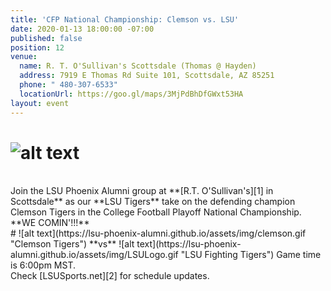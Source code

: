 ```yaml
---
title: 'CFP National Championship: Clemson vs. LSU'
date: 2020-01-13 18:00:00 -07:00
published: false
position: 12
venue:
  name: R. T. O'Sullivan's Scottsdale (Thomas @ Hayden)
  address: 7919 E Thomas Rd Suite 101, Scottsdale, AZ 85251
  phone: " 480-307-6533"
  locationUrl: https://goo.gl/maps/3MjPdBhDfGWxt53HA
layout: event
---
```


# ![alt text](https://lsu-phoenix-alumni.github.io/assets/img/Natty.png "CFP National Championship")  
<br>
Join the LSU Phoenix Alumni group at **[R.T. O'Sullivan's][1] in Scottsdale** as our **LSU Tigers** take on the defending champion Clemson Tigers in the College Football Playoff National Championship. **WE COMIN'!!!**  
<br>
# ![alt text](https://lsu-phoenix-alumni.github.io/assets/img/clemson.gif "Clemson Tigers") **vs** ![alt text](https://lsu-phoenix-alumni.github.io/assets/img/LSULogo.gif "LSU Fighting Tigers")  
Game time is 6:00pm MST.  
<br>
Check [LSUSports.net][2] for schedule updates.

[1]: https://scottsdale.rtosullivans.com/ "RTO Scottsdale website"
[2]: http://www.lsusports.net/SportSelect.dbml?SPID=2164&SPSID=27811&DB_OEM_ID=5200&_ga=2.61742444.1994479276.1565745145-1475237789.1565745143 "THE OFFICIAL SITE OF LSU ATHLETICS"